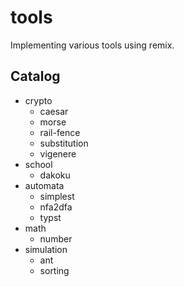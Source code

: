 # tools

Implementing various tools using remix.

## Catalog

- crypto
  - caesar
  - morse
  - rail-fence
  - substitution
  - vigenere
- school
  - dakoku
- automata
  - simplest
  - nfa2dfa
  - typst
- math
  - number
- simulation
  - ant
  - sorting
